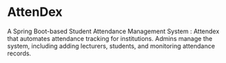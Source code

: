 # AttenDex
A Spring Boot-based Student Attendance Management System : Attendex that automates attendance tracking for institutions.
Admins manage the system, including adding lecturers, students, and monitoring attendance records.
